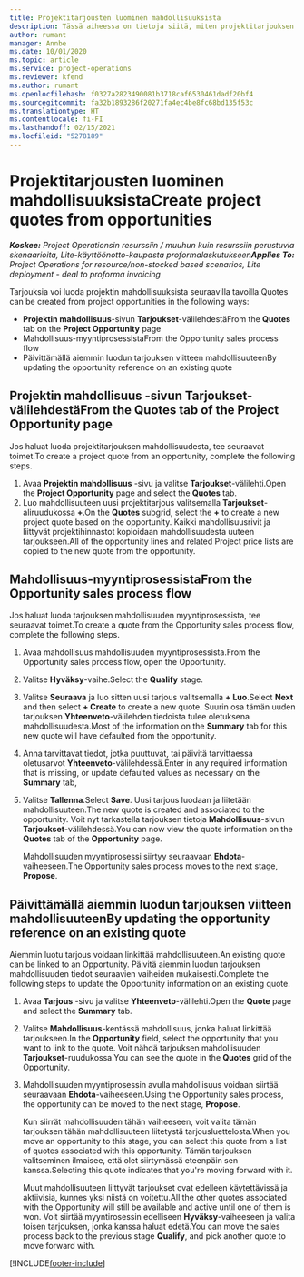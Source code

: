 ```yaml
---
title: Projektitarjousten luominen mahdollisuuksista
description: Tässä aiheessa on tietoja siitä, miten projektitarjouksen voi luoda mahdollisuudesta.
author: rumant
manager: Annbe
ms.date: 10/01/2020
ms.topic: article
ms.service: project-operations
ms.reviewer: kfend
ms.author: rumant
ms.openlocfilehash: f0327a2823490081b3718caf6530461dadf20bf4
ms.sourcegitcommit: fa32b1893286f20271fa4ec4be8fc68bd135f53c
ms.translationtype: HT
ms.contentlocale: fi-FI
ms.lasthandoff: 02/15/2021
ms.locfileid: "5278189"
---
```

# <a name="create-project-quotes-from-opportunities"></a><span data-ttu-id="86615-103">Projektitarjousten luominen mahdollisuuksista</span><span class="sxs-lookup"><span data-stu-id="86615-103">Create project quotes from opportunities</span></span>

<span data-ttu-id="86615-104">_**Koskee:** Project Operationsin resurssiin / muuhun kuin resurssiin perustuvia skenaarioita, Lite-käyttöönotto-kaupasta proformalaskutukseen_</span><span class="sxs-lookup"><span data-stu-id="86615-104">_**Applies To:** Project Operations for resource/non-stocked based scenarios, Lite deployment - deal to proforma invoicing_</span></span>

<span data-ttu-id="86615-105">Tarjouksia voi luoda projektin mahdollisuuksista seuraavilla tavoilla:</span><span class="sxs-lookup"><span data-stu-id="86615-105">Quotes can be created from project opportunities in the following ways:</span></span>

- <span data-ttu-id="86615-106">**Projektin mahdollisuus**-sivun **Tarjoukset**-välilehdestä</span><span class="sxs-lookup"><span data-stu-id="86615-106">From the **Quotes** tab on the **Project Opportunity** page</span></span>
- <span data-ttu-id="86615-107">Mahdollisuus-myyntiprosessista</span><span class="sxs-lookup"><span data-stu-id="86615-107">From the Opportunity sales process flow</span></span>
- <span data-ttu-id="86615-108">Päivittämällä aiemmin luodun tarjouksen viitteen mahdollisuuteen</span><span class="sxs-lookup"><span data-stu-id="86615-108">By updating the opportunity reference on an existing quote</span></span>

## <a name="from-the-quotes-tab-of-the-project-opportunity-page"></a><span data-ttu-id="86615-109">Projektin mahdollisuus -sivun Tarjoukset-välilehdestä</span><span class="sxs-lookup"><span data-stu-id="86615-109">From the Quotes tab of the Project Opportunity page</span></span>

<span data-ttu-id="86615-110">Jos haluat luoda projektitarjouksen mahdollisuudesta, tee seuraavat toimet.</span><span class="sxs-lookup"><span data-stu-id="86615-110">To create a project quote from an opportunity, complete the following steps.</span></span>

1. <span data-ttu-id="86615-111">Avaa **Projektin mahdollisuus** -sivu ja valitse **Tarjoukset**-välilehti.</span><span class="sxs-lookup"><span data-stu-id="86615-111">Open the **Project Opportunity** page and select the **Quotes** tab.</span></span> 
2. <span data-ttu-id="86615-112">Luo mahdollisuuteen uusi projektitarjous valitsemalla **Tarjoukset**-aliruudukossa **+**.</span><span class="sxs-lookup"><span data-stu-id="86615-112">On the **Quotes** subgrid, select the **+** to create a new project quote based on the opportunity.</span></span> <span data-ttu-id="86615-113">Kaikki mahdollisuusrivit ja liittyvät projektihinnastot kopioidaan mahdollisuudesta uuteen tarjoukseen.</span><span class="sxs-lookup"><span data-stu-id="86615-113">All of the opportunity lines and related Project price lists are copied to the new quote from the opportunity.</span></span>

## <a name="from-the-opportunity-sales-process-flow"></a><span data-ttu-id="86615-114">Mahdollisuus-myyntiprosessista</span><span class="sxs-lookup"><span data-stu-id="86615-114">From the Opportunity sales process flow</span></span>

<span data-ttu-id="86615-115">Jos haluat luoda tarjouksen mahdollisuuden myyntiprosessista, tee seuraavat toimet.</span><span class="sxs-lookup"><span data-stu-id="86615-115">To create a quote from the Opportunity sales process flow, complete the following steps.</span></span>

1. <span data-ttu-id="86615-116">Avaa mahdollisuus mahdollisuuden myyntiprosessista.</span><span class="sxs-lookup"><span data-stu-id="86615-116">From the Opportunity sales process flow, open the Opportunity.</span></span>
2. <span data-ttu-id="86615-117">Valitse **Hyväksy**-vaihe.</span><span class="sxs-lookup"><span data-stu-id="86615-117">Select the **Qualify** stage.</span></span> 
3. <span data-ttu-id="86615-118">Valitse **Seuraava** ja luo sitten uusi tarjous valitsemalla **+ Luo**.</span><span class="sxs-lookup"><span data-stu-id="86615-118">Select **Next** and then select **+ Create** to create a new quote.</span></span> <span data-ttu-id="86615-119">Suurin osa tämän uuden tarjouksen **Yhteenveto**-välilehden tiedoista tulee oletuksena mahdollisuudesta.</span><span class="sxs-lookup"><span data-stu-id="86615-119">Most of the information on the **Summary** tab for this new quote will have defaulted from the opportunity.</span></span> 
4. <span data-ttu-id="86615-120">Anna tarvittavat tiedot, jotka puuttuvat, tai päivitä tarvittaessa oletusarvot **Yhteenveto**-välilehdessä.</span><span class="sxs-lookup"><span data-stu-id="86615-120">Enter in any required information that is missing, or update defaulted values as necessary on the **Summary** tab,</span></span>
5. <span data-ttu-id="86615-121">Valitse **Tallenna**.</span><span class="sxs-lookup"><span data-stu-id="86615-121">Select **Save**.</span></span> <span data-ttu-id="86615-122">Uusi tarjous luodaan ja liitetään mahdollisuuteen.</span><span class="sxs-lookup"><span data-stu-id="86615-122">The new quote is created and associated to the opportunity.</span></span> <span data-ttu-id="86615-123">Voit nyt tarkastella tarjouksen tietoja **Mahdollisuus**-sivun **Tarjoukset**-välilehdessä.</span><span class="sxs-lookup"><span data-stu-id="86615-123">You can now view the quote information on the **Quotes** tab of the **Opportunity** page.</span></span> 

   <span data-ttu-id="86615-124">Mahdollisuuden myyntiprosessi siirtyy seuraavaan **Ehdota**-vaiheeseen.</span><span class="sxs-lookup"><span data-stu-id="86615-124">The Opportunity sales process moves to the next stage, **Propose**.</span></span>


## <a name="by-updating-the-opportunity-reference-on-an-existing-quote"></a><span data-ttu-id="86615-125">Päivittämällä aiemmin luodun tarjouksen viitteen mahdollisuuteen</span><span class="sxs-lookup"><span data-stu-id="86615-125">By updating the opportunity reference on an existing quote</span></span>

<span data-ttu-id="86615-126">Aiemmin luotu tarjous voidaan linkittää mahdollisuuteen.</span><span class="sxs-lookup"><span data-stu-id="86615-126">An existing quote can be linked to an Opportunity.</span></span> <span data-ttu-id="86615-127">Päivitä aiemmin luodun tarjouksen mahdollisuuden tiedot seuraavien vaiheiden mukaisesti.</span><span class="sxs-lookup"><span data-stu-id="86615-127">Complete the following steps to update the Opportunity information on an existing quote.</span></span>

1. <span data-ttu-id="86615-128">Avaa **Tarjous** -sivu ja valitse **Yhteenveto**-välilehti.</span><span class="sxs-lookup"><span data-stu-id="86615-128">Open the **Quote** page and select the **Summary** tab.</span></span>
2. <span data-ttu-id="86615-129">Valitse **Mahdollisuus**-kentässä mahdollisuus, jonka haluat linkittää tarjoukseen.</span><span class="sxs-lookup"><span data-stu-id="86615-129">In the **Opportunity** field, select the opportunity that you want to link to the quote.</span></span> <span data-ttu-id="86615-130">Voit nähdä tarjouksen mahdollisuuden **Tarjoukset**-ruudukossa.</span><span class="sxs-lookup"><span data-stu-id="86615-130">You can see the quote in the **Quotes** grid of the Opportunity.</span></span> 
3. <span data-ttu-id="86615-131">Mahdollisuuden myyntiprosessin avulla mahdollisuus voidaan siirtää seuraavaan **Ehdota**-vaiheeseen.</span><span class="sxs-lookup"><span data-stu-id="86615-131">Using the Opportunity sales process, the opportunity can be moved to the next stage, **Propose**.</span></span> 

   <span data-ttu-id="86615-132">Kun siirrät mahdollisuuden tähän vaiheeseen, voit valita tämän tarjouksen tähän mahdollisuuteen liitetystä tarjousluettelosta.</span><span class="sxs-lookup"><span data-stu-id="86615-132">When you move an opportunity to this stage, you can select this quote from a list of quotes associated with this opportunity.</span></span> <span data-ttu-id="86615-133">Tämän tarjouksen valitseminen ilmaisee, että olet siirtymässä eteenpäin sen kanssa.</span><span class="sxs-lookup"><span data-stu-id="86615-133">Selecting this quote indicates that you're moving forward with it.</span></span>

   <span data-ttu-id="86615-134">Muut mahdollisuuteen liittyvät tarjoukset ovat edelleen käytettävissä ja aktiivisia, kunnes yksi niistä on voitettu.</span><span class="sxs-lookup"><span data-stu-id="86615-134">All the other quotes associated with the Opportunity will still be available and active until one of them is won.</span></span> <span data-ttu-id="86615-135">Voit siirtää myyntirosessin edelliseen **Hyväksy**-vaiheeseen ja valita toisen tarjouksen, jonka kanssa haluat edetä.</span><span class="sxs-lookup"><span data-stu-id="86615-135">You can move the sales process back to the previous stage **Qualify**, and pick another quote to move forward with.</span></span>


[!INCLUDE[footer-include](../includes/footer-banner.md)]